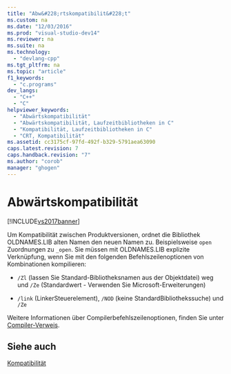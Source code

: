 ```yaml
---
title: "Abw&#228;rtskompatibilit&#228;t"
ms.custom: na
ms.date: "12/03/2016"
ms.prod: "visual-studio-dev14"
ms.reviewer: na
ms.suite: na
ms.technology: 
  - "devlang-cpp"
ms.tgt_pltfrm: na
ms.topic: "article"
f1_keywords: 
  - "c.programs"
dev_langs: 
  - "C++"
  - "C"
helpviewer_keywords: 
  - "Abwärtskompatibilität"
  - "Abwärtskompatibilität, Laufzeitbibliotheken in C"
  - "Kompatibilität, Laufzeitbibliotheken in C"
  - "CRT, Kompatibilität"
ms.assetid: cc3175cf-97fd-492f-b329-5791aea63090
caps.latest.revision: 7
caps.handback.revision: "7"
ms.author: "corob"
manager: "ghogen"
---
```

# Abw&#228;rtskompatibilit&#228;t
[!INCLUDE[vs2017banner](../assembler/inline/includes/vs2017banner.md)]

Um Kompatibilität zwischen Produktversionen, ordnet die Bibliothek OLDNAMES.LIB alten Namen den neuen Namen zu.  Beispielsweise `open` Zuordnungen zu `_open`.  Sie müssen mit OLDNAMES.LIB explizite Verknüpfung, wenn Sie mit den folgenden Befehlszeilenoptionen von Kombinationen kompilieren:  
  
-   `/Zl` \(lassen Sie Standard\-Bibliotheksnamen aus der Objektdatei\) weg und `/Ze` \(Standardwert \- Verwenden Sie Microsoft\-Erweiterungen\)  
  
-   `/link` \(LinkerSteuerelement\), `/NOD` \(keine StandardBibliothekssuche\) und `/Ze`  
  
 Weitere Informationen über Compilerbefehlszeilenoptionen, finden Sie unter [Compiler\-Verweis](../build/reference/compiler-options.md).  
  
## Siehe auch  
 [Kompatibilität](../c-runtime-library/compatibility.md)